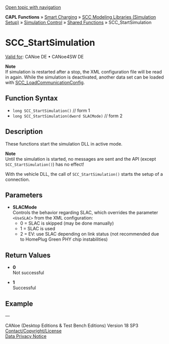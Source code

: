 [Open topic with navigation](../../../../../CANoeDEFamily.htm#Topics/CAPLFunctions/SmartCharging/Functions/CAPLfunctionSCCStartSimulation.md)

**CAPL Functions** » [Smart Charging](../CAPLFunctionsSmartChargingOverview.md) » [SCC Modeling Libraries (Simulation Setup)](../CAPLFunctionsSmartChargingOverview.md#BMNodeayerDLL) » [Simulation Control](../CAPLFunctionsSmartChargingOverview.md#SimulationControl) » [Shared Functions](../CAPLFunctionsSmartChargingOverview.md#SimulationControl) » SCC_StartSimulation

# SCC_StartSimulation

[Valid for](../../../Shared/FeatureAvailability.md):  CANoe DE • CANoe4SW DE

**Note**  
If simulation is restarted after a stop, the XML configuration file will be read in again. While the simulation is deactivated, another data set can be loaded with [SCC_LoadCommunicationConfig](CAPLfunctionSCCLoadCommunicationConfig.md).

## Function Syntax

- `long SCC_StartSimulation()` // form 1
- `long SCC_StartSimulation(dword SLACMode)` // form 2

## Description

These functions start the simulation DLL in active mode.

**Note**  
Until the simulation is started, no messages are sent and the API (except `SCC_StartSimulation()`) has no effect!

With the vehicle DLL, the call of `SCC_StartSimulation()` starts the setup of a connection.

## Parameters

- **SLACMode**  
  Controls the behavior regarding SLAC, which overrides the parameter `<UseSLAC>` from the XML configuration:
  - 0 = SLAC is skipped (may be done manually)
  - 1 = SLAC is used
  - 2 = EV: use SLAC depending on link status (not recommended due to HomePlug Green PHY chip instabilities)

## Return Values

- **0**  
  Not successful

- **1**  
  Successful

## Example

—

CANoe (Desktop Editions & Test Bench Editions) Version 18 SP3  
[Contact/Copyright/License](../../../Shared/ContactCopyrightLicense.md)  
[Data Privacy Notice](https://www.vector.com/int/en/company/get-info/privacy-policy/)
